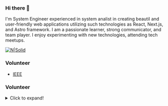 ### Hi there 👋


I'm System Engineer  experienced in system analist in creating beautil and user-friendly web applications utilizing such technologies as React, Next.js, and Astro framework. I am a passionate learner, strong communicator, and team player. I enjoy experimenting with new technologies, attending tech meetups.

[![N|Solid](https://img.shields.io/badge/LinkedIn-0077B5?style=for-the-badge&logo=linkedin&logoColor=white)](https://www.linkedin.com/in/steve-gomez-dev/)
 

### Volunteer

- [IEEE](https://latinamerica.computer.org/communities/student-branch/)
  
### Volunteer

<details>
  <summary>Click to expand!</summary>
  
![Steve's wakatime stats](https://github-readme-stats.vercel.app/api/wakatime?username=badkitten-bug)](https://github.com/badkitten-bug/github-readme-stats)

  
<p align="left"> <img src="https://komarev.com/ghpvc/?username=badkitten-bug" alt="Steve Gomez" /> </p>
